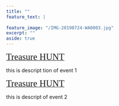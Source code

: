 ```yaml
---
title: ""
feature_text: |
  
feature_image: "/IMG-20190724-WA0003.jpg"
excerpt: ""
aside: true
---
```


[<span style="font-family:'Merriweather'; font-size:1.75em;">Treasure HUNT</span>](/event2 "A link")


this is descript tion of event 1


[<span style="font-family:'Merriweather'; font-size:1.75em;">Treasure HUNT</span>](/event2 "A link")


this is descript of event 2

